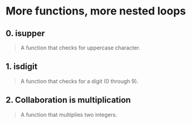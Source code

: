 # **More functions, more nested loops**

## 0. isupper
> A function that checks for uppercase character.

## 1. isdigit
> A function that checks for a digit (0 through 9).

## 2. Collaboration is multiplication
> A function that multiplies two integers.
